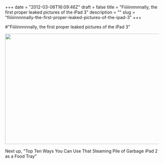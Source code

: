 +++
date = "2012-03-06T16:09:46Z"
draft = false
title = "Fiiiiinnnnnally, the first proper leaked pictures of the iPad 3"
description = ""
slug = "fiiiiinnnnnally-the-first-proper-leaked-pictures-of-the-ipad-3"
+++

#"Fiiiiinnnnnally, the first proper leaked pictures of the iPad 3"

<a href="https://s3-eu-west-1.amazonaws.com/conoroneill.net/wp-content/uploads/2012/03/ipad3.png"><img class="alignnone wp-image-620" title="ipad3" src="https://s3-eu-west-1.amazonaws.com/conoroneill.net/wp-content/uploads/2012/03/ipad3.png" alt="" width="774" height="362" /></a>

Next up, "Top Ten Ways You Can Use That Steaming Pile of Garbage iPad 2 as a Food Tray"

&nbsp;